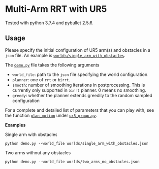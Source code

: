 # Multi-Arm RRT with UR5
Tested with python 3.7.4 and pybullet 2.5.6.

## Usage
Please specify the initial configuration of UR5 arm(s) and obstacles in a `json` file. 
An example is [`worlds/single_arm_with_obstacles`](worlds/single_arm_with_obstacles.json).

The [`demo.py`](demo.py) file takes the following arguments
- `world_file`: path to the `json` file specifying the world configuration.
- `planner`: one of `rrt` or `birrt`.
- `smooth`: number of smoothing iterations in postprocessing. This is currently only supported in 
`birrt` planner. 0 means no smoothing.
- `greedy`: whether the planner extends greedily to the random sampled configuration

For a complete and detailed list of parameters that you can play with, 
see the function [`plan_motion`](https://github.com/jingxixu/multi-arm-rrt/blob/acc203b5f5004b04928cd07b641596ae73758ab0/ur5_group.py#L109)
under [`ur5_group.py`](ur5_group.py).

__Examples__

Single arm with obstacles
```
python demo.py --world_file worlds/single_arm_with_obstacles.json
```

Two arms without any obstacles
```
python demo.py --world_file worlds/two_arms_no_obstacles.json
```